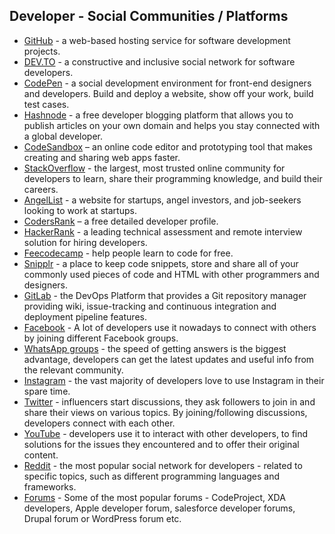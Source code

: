 
## Developer - Social Communities / Platforms ##

- [GitHub](https://github.com/) - a web-based hosting service for software development projects. <br />
- [DEV.TO](https://dev.to/) - a constructive and inclusive social network for software developers. <br />
- [CodePen](https://codepen.io/) - a social development environment for front-end designers and developers. Build and deploy a website, show off your work, build test cases. <br />
- [Hashnode](https://hashnode.com/) - a free developer blogging platform that allows you to publish articles on your own domain and helps you stay connected with a global developer. <br />
- [CodeSandbox](https://codesandbox.io/) – an online code editor and prototyping tool that makes creating and sharing web apps faster. <br />
- [StackOverflow](https://stackoverflow.com/) - the largest, most trusted online community for developers to learn, share their programming knowledge, and build their careers. <br />
- [AngelList](https://angel.co/) - a website for startups, angel investors, and job-seekers looking to work at startups. <br />
- [CodersRank](https://codersrank.io/) – a free detailed developer profile. <br />
- [HackerRank](https://www.hackerrank.com/) - a leading technical assessment and remote interview solution for hiring developers. <br />
- [Feecodecamp](https://www.freecodecamp.org/) - help people learn to code for free. <br />
- [Snipplr](https://snipplr.com/) - a place to keep code snippets, store and share all of your commonly used pieces of code and HTML with other programmers and designers. <br />
- [GitLab](https://about.gitlab.com/) - the DevOps Platform that provides a Git repository manager providing wiki, issue-tracking and continuous integration and deployment pipeline features. <br />
- [Facebook](https://www.facebook.com/groups/fbdevelopers/) - A lot of developers use it nowadays to connect with others by joining different Facebook groups. <br />
- [WhatsApp groups](https://whatsapp.com/) - the speed of getting answers is the biggest advantage, developers can get the latest updates and useful info from the relevant community. <br />
- [Instagram](https://www.instagram.com/developergroup.in) - the vast majority of developers love to use Instagram in their spare time. <br /> 
- [Twitter](https://followerwonk.com/) -  influencers start discussions, they ask followers to join in and share their views on various topics. By joining/following discussions, developers connect with each other. <br /> 
- [YouTube](https://developers.google.com/youtube) - developers use it to interact with other developers, to find solutions for the issues they encountered and to offer their original content. <br />
- [Reddit](https://www.reddit.com/) - the most popular social network for developers - related to specific topics, such as different programming languages and frameworks. <br />
- [Forums](https://developer.apple.com/forums/) - Some of the most popular forums - CodeProject, XDA developers, Apple developer forum, salesforce developer forums, Drupal forum or WordPress forum etc. <br />








